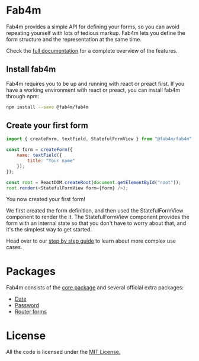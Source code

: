 # Fab4m

Fab4m provides a simple API for defining your forms, so you can avoid
repeating yourself with lots of tedious markup. Fab4m lets you define
the form structure and the representation at the same time.

Check the [full documentation](https://fab4m.org/) for a complete overview of the features.
## Install fab4m

Fab4m requires you to be up and running with react or preact first.
If you have a working environment with react or preact, you can install
fab4m through npm:

```bash
npm install --save @fab4m/fab4m
```

## Create your first form

```javascript
import { createForm, textField, StatefulFormView } from "@fab4m/fab4m";

const form = createForm({
    name: textField({
        title: "Your name"
    });
});

const root = ReactDOM.createRoot(document.getElementById("root"));
root.render(<StatefulFormView form={form} />);

```

You now created your first form!

We first created the form definition, and then used the
StatefulFormView component to render the it. The StatefulFormView
component provides the form with an internal state so that you don't
have to worry about that, and it's the simplest way to get started.

Head over to our [step by step guide](https://fab4m.org/guide/define-a-form) to learn about more complex use cases.

# Packages

Fab4m consists of the [core package](packages/core/README.md) and several official
extra packages:

* [Date](packages/date/README.md)
* [Password](packages/password/README.md)
* [Router forms](packages/routerforms/README.md)

# License

All the code is licensed under the [MIT License.](LICENSE)
